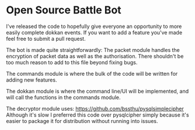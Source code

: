 # Open Source Battle Bot
I've released the code to hopefully give everyone an opportunity to more easily complete dokkan events.
If you want to add a feature you've made feel free to submit a pull request.

The bot is made quite straightforwardly:
The packet module handles the encryption of packet data as well as the authorisation.
There shouldn't be too much reason to add to this file beyond fixing bugs.
  
The commands module is where the bulk of the code will be written for adding new features.

The dokkan module is where the command line/UI will be implemented, and will call the functions in the commands module.

The decryptor module uses: https://github.com/bssthu/pysqlsimplecipher
Although it's slow I preferred this code over pysqlcipher simply because it's easier to package it for distribution without running into issues.
